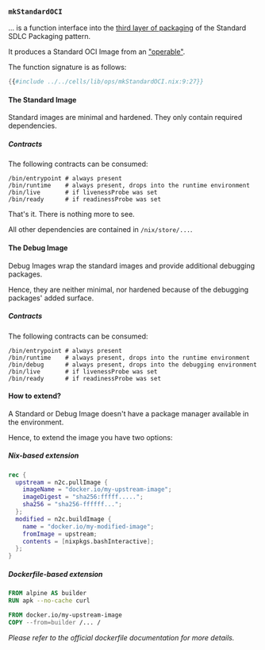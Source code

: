 ### `mkStandardOCI`

... is a function interface into the [third layer of packaging][packaging-third] of the Standard SDLC Packaging pattern.

It produces a Standard OCI Image from an ["operable"][operable].

The function signature is as follows:

```nix
{{#include ../../cells/lib/ops/mkStandardOCI.nix:9:27}}
```

#### The Standard Image

Standard images are minimal and hardened. They only contain required dependencies.

##### Contracts

The following contracts can be consumed:

```
/bin/entrypoint # always present
/bin/runtime    # always present, drops into the runtime environment
/bin/live       # if livenessProbe was set
/bin/ready      # if readinessProbe was set
```

That's it. There is nothing more to see.

All other dependencies are contained in `/nix/store/...`.

#### The Debug Image

Debug Images wrap the standard images and provide additional debugging packages.

Hence, they are neither minimal, nor hardened because of the debugging packages' added surface.

##### Contracts

The following contracts can be consumed:

```
/bin/entrypoint # always present
/bin/runtime    # always present, drops into the runtime environment
/bin/debug      # always present, drops into the debugging environment
/bin/live       # if livenessProbe was set
/bin/ready      # if readinessProbe was set
```

#### How to extend?

A Standard or Debug Image doesn't have a package manager available in the environment.

Hence, to extend the image you have two options:

##### Nix-based extension

```nix
rec {
  upstream = n2c.pullImage {
    imageName = "docker.io/my-upstream-image";
    imageDigest = "sha256:fffff.....";
    sha256 = "sha256-ffffff...";
  };
  modified = n2c.buildImage {
    name = "docker.io/my-modified-image";
    fromImage = upstream;
    contents = [nixpkgs.bashInteractive];
  };
}
```

##### Dockerfile-based extension

```Dockerfile
FROM alpine AS builder
RUN apk --no-cache curl

FROM docker.io/my-upstream-image
COPY --from=builder /... /

```

_Please refer to the official dockerfile documentation for more details._

[operable]: ./mkOperable.md
[packaging-third]: /patterns/four-packaging-layers.md#oci-image-layer
